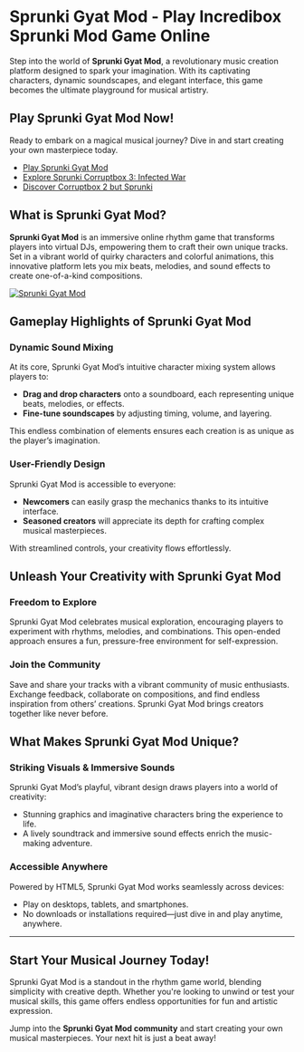 # Sprunki Gyat Mod - Play Incredibox Sprunki Mod Game Online

Step into the world of **Sprunki Gyat Mod**, a revolutionary music creation platform designed to spark your imagination. With its captivating characters, dynamic soundscapes, and elegant interface, this game becomes the ultimate playground for musical artistry. 

## **Play Sprunki Gyat Mod Now!**

Ready to embark on a magical musical journey? Dive in and start creating your own masterpiece today.

- [Play Sprunki Gyat Mod](https://sprunkisinner.org/sprunki-gyat)  
- [Explore Sprunki Corruptbox 3: Infected War](https://sprunkisinner.org/sprunki-corruptbox-3-infected-war)  
- [Discover Corruptbox 2 but Sprunki](https://sprunkisinner.org/corruptbox-2-but-sprunki)  

## **What is Sprunki Gyat Mod?**

**Sprunki Gyat Mod** is an immersive online rhythm game that transforms players into virtual DJs, empowering them to craft their own unique tracks. Set in a vibrant world of quirky characters and colorful animations, this innovative platform lets you mix beats, melodies, and sound effects to create one-of-a-kind compositions.

[![Sprunki Gyat Mod](https://sprunkisinner.org/_nuxt/sprunki-gyat.DRuZe3Nd.webp)](https://sprunkisinner.org/sprunki-gyat)


## **Gameplay Highlights of Sprunki Gyat Mod**

### **Dynamic Sound Mixing**  
At its core, Sprunki Gyat Mod’s intuitive character mixing system allows players to:  
- **Drag and drop characters** onto a soundboard, each representing unique beats, melodies, or effects.  
- **Fine-tune soundscapes** by adjusting timing, volume, and layering.  

This endless combination of elements ensures each creation is as unique as the player’s imagination.

### **User-Friendly Design**  
Sprunki Gyat Mod is accessible to everyone:  
- **Newcomers** can easily grasp the mechanics thanks to its intuitive interface.  
- **Seasoned creators** will appreciate its depth for crafting complex musical masterpieces.  

With streamlined controls, your creativity flows effortlessly.


## **Unleash Your Creativity with Sprunki Gyat Mod**

### **Freedom to Explore**  
Sprunki Gyat Mod celebrates musical exploration, encouraging players to experiment with rhythms, melodies, and combinations. This open-ended approach ensures a fun, pressure-free environment for self-expression.

### **Join the Community**  
Save and share your tracks with a vibrant community of music enthusiasts. Exchange feedback, collaborate on compositions, and find endless inspiration from others’ creations. Sprunki Gyat Mod brings creators together like never before.


## **What Makes Sprunki Gyat Mod Unique?**

### **Striking Visuals & Immersive Sounds**  
Sprunki Gyat Mod’s playful, vibrant design draws players into a world of creativity:  
- Stunning graphics and imaginative characters bring the experience to life.  
- A lively soundtrack and immersive sound effects enrich the music-making adventure.  

### **Accessible Anywhere**  
Powered by HTML5, Sprunki Gyat Mod works seamlessly across devices:  
- Play on desktops, tablets, and smartphones.  
- No downloads or installations required—just dive in and play anytime, anywhere.  

---

## **Start Your Musical Journey Today!**

Sprunki Gyat Mod is a standout in the rhythm game world, blending simplicity with creative depth. Whether you're looking to unwind or test your musical skills, this game offers endless opportunities for fun and artistic expression.  

Jump into the **Sprunki Gyat Mod community** and start creating your own musical masterpieces. Your next hit is just a beat away!
